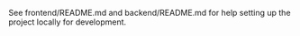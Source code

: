 See frontend/README.md and backend/README.md for help setting up the project locally for development.